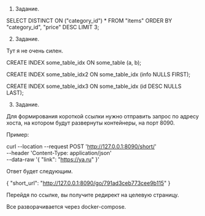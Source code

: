 1. Задание.

SELECT DISTINCT ON ("category_id") * FROM "items" ORDER BY "category_id", "price" DESC LIMIT 3;

2. Задание.

Тут я не очень силен.

CREATE INDEX some_table_idx ON some_table (a, b);

CREATE INDEX some_table_idx2 ON some_table_idx (info NULLS FIRST);

CREATE INDEX some_table_idx3 ON some_table_idx (id DESC NULLS LAST);

3. Задание.

Для формирования короткой ссылки нужно отправить запрос по адресу хоста, на котором будут развернуты контейнеры, на порт 8090.

Пример:

curl --location --request POST 'http://127.0.0.1:8090/short/' \
--header 'Content-Type: application/json' \
--data-raw '{
    "link": "https://ya.ru"
}'

Ответ будет следующим.

{
    "short_url": "http://127.0.0.1:8090/go/791ad3ceb773cee9b115"
}

Перейдя по ссылке, вы получите редирект на целевую страницу.

Все разворачивается через docker-compose.
